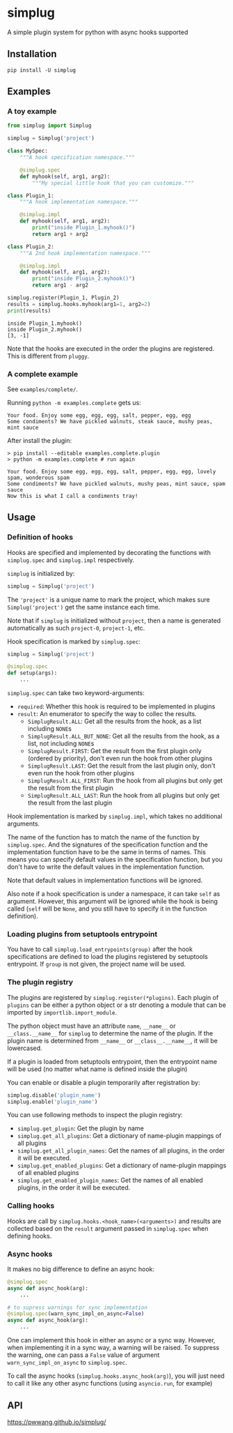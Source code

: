 # simplug

A simple plugin system for python with async hooks supported

## Installation

```shell
pip install -U simplug
```

## Examples

### A toy example

```python
from simplug import Simplug

simplug = Simplug('project')

class MySpec:
    """A hook specification namespace."""

    @simplug.spec
    def myhook(self, arg1, arg2):
        """My special little hook that you can customize."""

class Plugin_1:
    """A hook implementation namespace."""

    @simplug.impl
    def myhook(self, arg1, arg2):
        print("inside Plugin_1.myhook()")
        return arg1 + arg2

class Plugin_2:
    """A 2nd hook implementation namespace."""

    @simplug.impl
    def myhook(self, arg1, arg2):
        print("inside Plugin_2.myhook()")
        return arg1 - arg2

simplug.register(Plugin_1, Plugin_2)
results = simplug.hooks.myhook(arg1=1, arg2=2)
print(results)
```

```shell
inside Plugin_1.myhook()
inside Plugin_2.myhook()
[3, -1]
```

Note that the hooks are executed in the order the plugins are registered. This is different from `pluggy`.

### A complete example

See `examples/complete/`.

Running `python -m examples.complete` gets us:

```shell
Your food. Enjoy some egg, egg, egg, salt, pepper, egg, egg
Some condiments? We have pickled walnuts, steak sauce, mushy peas, mint sauce
```

After install the plugin:

```shell
> pip install --editable examples.complete.plugin
> python -m examples.complete # run again
```

```shell
Your food. Enjoy some egg, egg, egg, salt, pepper, egg, egg, lovely spam, wonderous spam
Some condiments? We have pickled walnuts, mushy peas, mint sauce, spam sauce
Now this is what I call a condiments tray!
```

## Usage

### Definition of hooks

Hooks are specified and implemented by decorating the functions with `simplug.spec` and `simplug.impl` respectively.

`simplug` is initialized by:

```python
simplug = Simplug('project')
```

The `'project'` is a unique name to mark the project, which makes sure `Simplug('project')` get the same instance each time.

Note that if `simplug` is initialized without `project`, then a name is generated automatically as such `project-0`, `project-1`, etc.

Hook specification is marked by `simplug.spec`:

```python
simplug = Simplug('project')

@simplug.spec
def setup(args):
    ...
```

`simplug.spec` can take two keyword-arguments:

- `required`: Whether this hook is required to be implemented in plugins
- `result`: An enumerator to specify the way to collec the results.
  - `SimplugResult.ALL`: Get all the results from the hook, as a list
    including `NONE`s
  - `SimplugResult.ALL_BUT_NONE`: Get all the results from the hook,
    as a list, not including `NONE`s
  - `SimplugResult.FIRST`: Get the result from the
    first plugin only (ordered by priority), don't even run the hook from other plugins
  - `SimplugResult.LAST`: Get the result from
    the last plugin only, don't even run the hook from other plugins
  - `SimplugResult.ALL_FIRST`: Run the hook from all plugins but only get the result from the first plugin
  - `SimplugResult.ALL_LAST`: Run the hook from all plugins but only get the result from the last plugin

Hook implementation is marked by `simplug.impl`, which takes no additional arguments.

The name of the function has to match the name of the function by `simplug.spec`. And the signatures of the specification function and the implementation function have to be the same in terms of names. This means you can specify default values in the specification function, but you don't have to write the default values in the implementation function.

Note that default values in implementation functions will be ignored.

Also note if a hook specification is under a namespace, it can take `self` as argument. However, this argument will be ignored while the hook is being called (`self` will be `None`, and you still have to specify it in the function definition).

### Loading plugins from setuptools entrypoint

You have to call `simplug.load_entrypoints(group)` after the hook specifications are defined to load the plugins registered by setuptools entrypoint. If `group` is not given, the project name will be used.

### The plugin registry

The plugins are registered by `simplug.register(*plugins)`. Each plugin of `plugins` can be either a python object or a str denoting a module that can be imported by `importlib.import_module`.

The python object must have an attribute `name`, `__name__` or `__class.__name__` for `simplug` to determine the name of the plugin. If the plugin name is determined from `__name__` or `__class__.__name__`, it will be lowercased.

If a plugin is loaded from setuptools entrypoint, then the entrypoint name will be used (no matter what name is defined inside the plugin)

You can enable or disable a plugin temporarily after registration by:
```python
simplug.disable('plugin_name')
simplug.enable('plugin_name')
```

You can use following methods to inspect the plugin registry:

- `simplug.get_plugin`: Get the plugin by name
- `simplug.get_all_plugins`: Get a dictionary of name-plugin mappings of all plugins
- `simplug.get_all_plugin_names`: Get the names of all plugins, in the order it will be executed.
- `simplug.get_enabled_plugins`: Get a dictionary of name-plugin mappings of all enabled plugins
- `simplug.get_enabled_plugin_names`: Get the names of all enabled plugins, in the order it will be executed.

### Calling hooks

Hooks are call by `simplug.hooks.<hook_name>(<arguments>)` and results are collected based on the `result` argument passed in `simplug.spec` when defining hooks.

### Async hooks

It makes no big difference to define an async hook:
```python
@simplug.spec
async def async_hook(arg):
    ...

# to supress warnings for sync implementation
@simplug.spec(warn_sync_impl_on_async=False)
async def async_hook(arg):
    ...
```

One can implement this hook in either an async or a sync way. However, when implementing it in a sync way, a warning will be raised. To suppress the warning, one can pass a `False` value of argument `warn_sync_impl_on_async` to `simplug.spec`.

To call the async hooks (`simplug.hooks.async_hook(arg)`), you will just need to call it like any other async functions (using `asyncio.run`, for example)

## API

https://pwwang.github.io/simplug/
